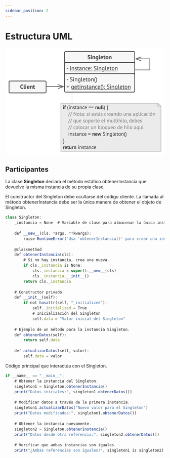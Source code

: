 ```yaml
---
sidebar_position: 2
---
```


# Estructura UML
![Diagrama UML de State](./img/singleton.png)

## Participantes
La clase **Singleton** declara el método estático obtenerInstancia que devuelve la misma instancia de su propia clase.

El constructor del Singleton debe ocultarse del código cliente. La llamada al método obtenerInstancia debe ser la única manera de obtener el objeto de Singleton.

```js title="Singleton"
class Singleton:
    _instancia = None  # Variable de clase para almacenar la única instancia.

    def __new__(cls, *args, **kwargs):
        raise RuntimeError("Usa 'obtenerInstancia()' para crear una instancia.")  

    @classmethod
    def obtenerInstancia(cls):
        # Si no hay instancia, crea una nueva.
        if cls._instancia is None:
            cls._instancia = super().__new__(cls)
            cls._instancia.__init__()
        return cls._instancia

    # Constructor privado
    def __init__(self):
        if not hasattr(self, "_initialized"):
            self._initialized = True
            # Inicialización del Singleton
            self.data = "Valor inicial del Singleton"

    # Ejemplo de un método para la instancia Singleton.
    def obtenerDatos(self):
        return self.data

    def actualizarDatos(self, valor):
        self.data = valor
```
Código principal que interactúa con el Singleton.
```js title="Cliente"
if __name__ == "__main__":
    # Obtener la instancia del Singleton.
    singleton1 = Singleton.obtenerInstancia()
    print("Datos iniciales:", singleton1.obtenerDatos())

    # Modificar datos a través de la primera instancia.
    singleton1.actualizarDatos("Nuevo valor para el Singleton")
    print("Datos modificados:", singleton1.obtenerDatos())

    # Obtener la instancia nuevamente.
    singleton2 = Singleton.obtenerInstancia()
    print("Datos desde otra referencia:", singleton2.obtenerDatos())

    # Verificar que ambas instancias son iguales.
    print("¿Ambas referencias son iguales?", singleton1 is singleton2)
```
